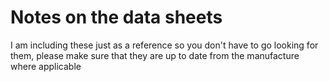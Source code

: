 # Notes on the data sheets
I am including these just as a reference so you don't have to go looking for them, please make sure that they are up to date from the manufacture where applicable

